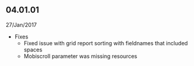 
## 04.01.01

27/Jan/2017


* Fixes
	* Fixed issue with grid report sorting with fieldnames that included spaces
    * Mobiscroll parameter was missing resources






